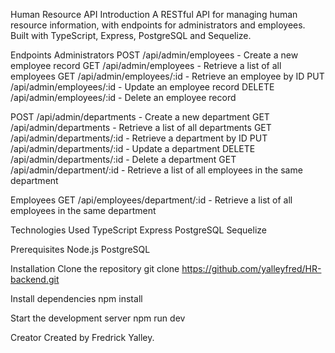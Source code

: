 Human Resource API
Introduction
A RESTful API for managing human resource information, with endpoints for administrators and employees. Built with TypeScript, Express, PostgreSQL and Sequelize.

Endpoints
Administrators
POST /api/admin/employees - Create a new employee record
GET /api/admin/employees - Retrieve a list of all employees
GET /api/admin/employees/:id - Retrieve an employee by ID
PUT /api/admin/employees/:id - Update an employee record
DELETE /api/admin/employees/:id - Delete an employee record

POST /api/admin/departments - Create a new department
GET /api/admin/departments - Retrieve a list of all departments
GET /api/admin/departments/:id - Retrieve a department by ID
PUT /api/admin/departments/:id - Update a department
DELETE /api/admin/departments/:id - Delete a department
GET /api/admin/department/:id - Retrieve a list of all employees in the same department


Employees
GET /api/employees/department/:id - Retrieve a list of all employees in the same department

Technologies Used
TypeScript
Express
PostgreSQL
Sequelize


Prerequisites
Node.js
PostgreSQL

Installation
Clone the repository
git clone https://github.com/yalleyfred/HR-backend.git

Install dependencies
npm install

Start the development server
npm run dev

Creator
Created by Fredrick Yalley.
